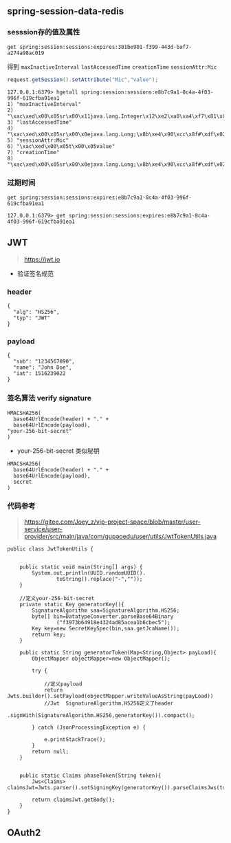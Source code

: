 

## spring-session-data-redis
### sesssion存的值及属性


`get spring:session:sessions:expires:381be901-f399-443d-baf7-a274a98ac019`

得到
`maxInactiveInterval`
`lastAccessedTime`
`creationTime`
`sessionAttr:Mic`

```java
request.getSession().setAttribute("Mic","value");
```



```
127.0.0.1:6379> hgetall spring:session:sessions:e8b7c9a1-8c4a-4f03-996f-619cfba91ea1
1) "maxInactiveInterval"
2) "\xac\xed\x00\x05sr\x00\x11java.lang.Integer\x12\xe2\xa0\xa4\xf7\x81\x878\x02\x00\x01I\x00\x05valuexr\x00\x10java.lang.Number\x86\xac\x95\x1d\x0b\x94\xe0\x8b\x02\x00\x00xp\x00\x00\x02X"
3) "lastAccessedTime"
4) "\xac\xed\x00\x05sr\x00\x0ejava.lang.Long;\x8b\xe4\x90\xcc\x8f#\xdf\x02\x00\x01J\x00\x05valuexr\x00\x10java.lang.Number\x86\xac\x95\x1d\x0b\x94\xe0\x8b\x02\x00\x00xp\x00\x00\x01h\xf9\xbb\xcc\xff"
5) "sessionAttr:Mic"
6) "\xac\xed\x00\x05t\x00\x05value"
7) "creationTime"
8) "\xac\xed\x00\x05sr\x00\x0ejava.lang.Long;\x8b\xe4\x90\xcc\x8f#\xdf\x02\x00\x01J\x00\x05valuexr\x00\x10java.lang.Number\x86\xac\x95\x1d\x0b\x94\xe0\x8b\x02\x00\x00xp\x00\x00\x01h\xf9\xb6\xd0\xf5"
```

### 过期时间

`get spring:session:sessions:expires:e8b7c9a1-8c4a-4f03-996f-619cfba91ea1`

```
127.0.0.1:6379> get spring:session:sessions:expires:e8b7c9a1-8c4a-4f03-996f-619cfba91ea1
```



## JWT
> https://jwt.io

* 验证签名规范

### header

```
{
  "alg": "HS256",
  "typ": "JWT"
}
```



### payload

```
{
  "sub": "1234567890",
  "name": "John Doe",
  "iat": 1516239022
}
```

### 签名算法 verify signature

```
HMACSHA256(
  base64UrlEncode(header) + "." +
  base64UrlEncode(payload),  
"your-256-bit-secret"
)
```

* your-256-bit-secret 类似秘钥

```
HMACSHA256(
  base64UrlEncode(header) + "." +
  base64UrlEncode(payload),
  secret
)
```



### 代码参考

> https://gitee.com/Joey_z/vip-project-space/blob/master/user-service/user-provider/src/main/java/com/gupaoedu/user/utils/JwtTokenUtils.java



```
public class JwtTokenUtils {


    public static void main(String[] args) {
        System.out.println(UUID.randomUUID().
                toString().replace("-",""));
    }
    
    //定义your-256-bit-secret
    private static Key generatorKey(){
        SignatureAlgorithm saa=SignatureAlgorithm.HS256;
        byte[] bin=DatatypeConverter.parseBase64Binary
                ("f3973b64918e4324ad85acea1b6cbec5");
        Key key=new SecretKeySpec(bin,saa.getJcaName());
        return key;
    }

    public static String generatorToken(Map<String,Object> payLoad){
        ObjectMapper objectMapper=new ObjectMapper();

        try {

			//定义payload
            return Jwts.builder().setPayload(objectMapper.writeValueAsString(payLoad))
            //Jwt  SignatureAlgorithm.HS256定义了header
            .signWith(SignatureAlgorithm.HS256,generatorKey()).compact();

        } catch (JsonProcessingException e) {

            e.printStackTrace();
        }
        return null;
    }


    public static Claims phaseToken(String token){
        Jws<Claims> claimsJwt=Jwts.parser().setSigningKey(generatorKey()).parseClaimsJws(token);

        return claimsJwt.getBody();
    }
}

```



## OAuth2